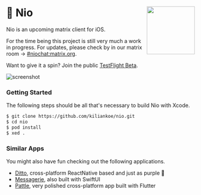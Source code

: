<h1>💬 Nio
  <img src="https://user-images.githubusercontent.com/2625584/69157504-52bb0c00-0ae5-11ea-9794-f0fd7affb307.png"
       align="right" width="128" height="128" />
</h1>

Nio is an upcoming matrix client for iOS.

For the time being this project is still very much a work in progress. For updates, please check by in our matrix room → [#niochat:matrix.org](https://matrix.to/#/#niochat:matrix.org).

Want to give it a spin? Join the public [TestFlight Beta](https://testflight.apple.com/join/KlXr3kKz).

![screenshot](https://user-images.githubusercontent.com/2625584/69572401-5a3a5380-0fc4-11ea-840b-73faf4932052.png)

### Getting Started

The following steps should be all that's necessary to build Nio with Xcode. 

```bash
$ git clone https://github.com/kiliankoe/nio.git
$ cd nio
$ pod install
$ xed .
```

### Similar Apps

You might also have fun checking out the following applications.

- [Ditto](https://dittochat.org), cross-platform ReactNative based and just as purple 💜
- [Messagerie](https://github.com/manuroe/messagerie), also built with SwiftUI
- [Pattle](https://git.pattle.im/pattle/app), very polished cross-platform app built with Flutter

